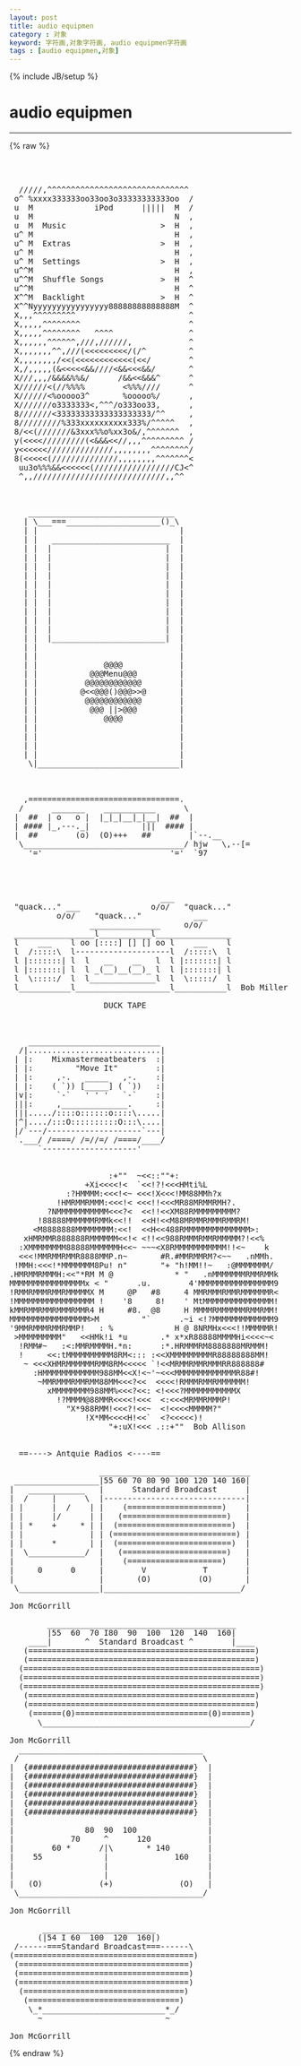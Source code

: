 ```yaml
---
layout: post
title: audio equipmen
category : 对象
keyword: 字符画,对象字符画, audio equipmen字符画
tags : [audio equipmen,对象]
---
```

{% include JB/setup %}
# audio equipmen
---
{% raw %}
<pre>



  /////,^^^^^^^^^^^^^^^^^^^^^^^^^^^^^^
 o^ %xxxx333333oo33oo3o33333333333oo  /
 u  M             iPod      |||||  M  /
 u  M                              N  ,
 u  M  Music                    &gt;  H  ,
 u^ M                              H  ,
 u^ M  Extras                   &gt;  H  ,
 u^ M                              H  ,
 u^ M  Settings                 &gt;  H  ,
 u^^M                              H  ,
 u^^M  Shuffle Songs            &gt;  H  ^
 u^^M                              H  ^
 X^^M  Backlight                &gt;  H  ^
 X^^Nyyyyyyyyyyyyyyyy88888888888888M  ^
 X,,,^^^^^^^^^                        ^
 X,,,,,^^^^^^^^                       ^
 X,,,,,^^^^^^^^   ^^^^                ^
 X,,,,,,^^^^^^,///,//////,            ^
 X,,,,,,,^^,///(&lt;&lt;&lt;&lt;&lt;&lt;&lt;&lt;&lt;/(/^         ^
 X,,,,,,,,/&lt;&lt;(&lt;&lt;&lt;&lt;&lt;&lt;&lt;&lt;&lt;&lt;&lt;&lt;(&lt;&lt;/        ^
 X,/,,,,,(&amp;&lt;&lt;&lt;&lt;&lt;&amp;&amp;////&lt;&amp;&amp;&lt;&lt;&lt;&amp;&amp;/       ^
 X///,,,/&amp;&amp;&amp;&amp;%%&amp;/      /&amp;&amp;&lt;&lt;&amp;&amp;&amp;^      ^
 X//////&lt;(//%%%%        &lt;%%%////      ^
 X//////&lt;%ooooo3^       %ooooo%/      ,
 X///////o3333333&lt;,^^^/o333oo33,      ,
 8///////&lt;33333333333333333333/^^     ,
 8/////////%333xxxxxxxxxx333%/^^^^^   ,
 8/&lt;&lt;(///////&amp;3xxx%%o%xx3o&amp;/,^^^^^^^  ,
 y(&lt;&lt;&lt;&lt;/////////(&lt;&amp;&amp;&amp;&lt;&lt;//,,,^^^^^^^^^ /
 y&lt;&lt;&lt;&lt;&lt;&lt;//////////////,,,,,,,,^^^^^^^^/
 8(&lt;&lt;&lt;&lt;&lt;(//////////////,,,,,,,,^^^^^^^&lt;
  uu3o%%%&amp;&amp;&lt;&lt;&lt;&lt;&lt;&lt;(/////////////////CJ&lt;^
  ^,,////////////////////////////,,^^



    _______________________________
   | \___===____________________()_\
   | |                              |
   | |   _________________________  |
   | |  |                        |  |
   | |  |                        |  |
   | |  |                        |  |
   | |  |                        |  |
   | |  |                        |  |
   | |  |                        |  |
   | |  |                        |  |
   | |  |                        |  |
   | |  |                        |  |
   | |  |                        |  |
   | |  |________________________|  |
   | |                              |
   | |                              |
   | |              @@@@            |
   | |           @@@Menu@@@         |
   | |          @@@@@@@@@@@@        |
   | |         @&lt;&lt;@@@()@@@&gt;&gt;@       |
   | |          @@@@@@@@@@@@        |
   | |           @@@ ||&gt;@@@         |
   | |              @@@@            |
   | |                              |
   | |                              |
   | |                              |
   | |                              |
    \|______________________________|



   ,================================.
  /      _______    ___________      \
 |  ##  | o   o |  |_|_|__|_|__|  ##  |
 | #### |_,---._|           |||  #### |
 |  ##        (o)  (O)+++   ##        |`--.__
  \__________________________________/ hjw   \,--[=
    &#039;=&#039;                           &#039;=&#039;  `97




                                ___
 &quot;quack...&quot; ___               o/o/   &quot;quack...&quot;
          o/o/    &quot;quack...&quot;           ___
                 _______________     o/o/
 _________________l___________l________________
 l    ___    l oo [::::] [] [] oo l    ___    l
 l  /:::::\  l--------------------l  /:::::\  l
 l |:::::::| l  l   __    __   l  l |:::::::| l
 l |:::::::| l  l _(__)__(__)_ l  l |:::::::| l
 l  \:::::/  l  l______________l  l  \:::::/  l
 l___________l____________________l___________l  Bob Miller

                    DUCK TAPE



    ____________________________
  /|............................|
 | |:    Mixmastermeatbeaters  :|
 | |:         &quot;Move It&quot;        :|
 | |:     ,-.   _____   ,-.    :|
 | |:    ( `)) [_____] ( `))   :|
 |v|:     `-`   &#039; &#039; &#039;   `-`    :|
 |||:     ,______________.     :|
 |||...../::::o::::::o::::\.....|
 |^|..../:::O::::::::::O:::\....|
 |/`---/--------------------`---|
 `.___/ /====/ /=//=/ /====/____/
      `--------------------&#039;


                     :+&quot;&quot;  ~&lt;&lt;::&quot;&quot;+:
                +Xi&lt;&lt;&lt;&lt;!&lt;  `&lt;&lt;!?!&lt;&lt;&lt;HMti%L
            :?HMMMM:&lt;&lt;&lt;!&lt;~ &lt;&lt;&lt;!X&lt;&lt;&lt;!MM88MMh?x
          !HMRMMRMMM:&lt;&lt;&lt;!&lt; &lt;&lt;&lt;!!&lt;&lt;&lt;MR88MRMMRMH?.
        ?NMMMMMMMMMMM&lt;&lt;&lt;?&lt;  &lt;&lt;!!&lt;&lt;XM88RMMMMMMMMM?
      !88888MMMMMMRMMk&lt;&lt;!!  &lt;&lt;H!&lt;&lt;M88MRMMRMMMRMMRM!
     &lt;M8888888MMMMMMMM:&lt;&lt;!  &lt;&lt;H&lt;&lt;488RMMMMMMMMMMMMMM&gt;:
   xHMRMMR888888RMMMMMM&lt;&lt;!&lt; &lt;!!&lt;&lt;988RMMMRMMRMMMMM?!&lt;&lt;%
  :XMMMMMMMM88888MMMMMMH&lt;&lt;~ ~~~&lt;X8RMMMMMMMMMMM!!&lt;~    k
  &lt;&lt;&lt;!MMRMMRMMR8888MMP.n~       #R.#MMRMMRM?&lt;~~   .nMMh.
 !MMH:&lt;&lt;&lt;!*MMMMMMM8Pu! n&quot;       &quot;+ &quot;h!MM!!~   :@MMMMMMM/
.HMRMMRMMMH:&lt;&lt;&quot;*RM M @             * &quot;   .nMMMMMMMRMMRMMk
MMMMMMMMMMMMMMMMx &lt; &quot;      .u.        4&#039;MMMMMMMMMMMMMMMM9
!RMMRMMMRMMRMMMMMX M     @P   #8     4 MMRMMMRMMRMMMMMMR&lt;
!MMMMMMMMMMMMMMMMM !    &#039;8     8!    &#039; MtMMMMMMMMMMMMMMM!
kMMRMMRMMRMMMRMMR4 H     #8.  @8     H MMMMRMMMMMMRMMRMM!
MMMMMMMMMMMMMMMMM&gt;M         &quot;`      .~i &lt;!?MMMMMMMMMMMMM9
&#039;9MMRMMMRMMRMMP!   : %             H @ 8NRMHx&lt;&lt;&lt;!!MMMMMR!
 &gt;MMMMMMMMM&quot;   &lt;&lt;HMk!i *u       .* x*xR88888MMMMHi&lt;&lt;&lt;&lt;~&lt;
  !RMM#~   :&lt;:MMRMMMMH.*n:      :*.HRMMMRM8888888MRMMM!
  !     &lt;&lt;:tMMMMMMMMMM8RM&lt;::: :&lt;&lt;XMMMMMMMMMR88888888MM!
   ~ &lt;&lt;&lt;XHMRMMMMMMRMM8RM&lt;&lt;&lt;&lt;&lt; `!&lt;&lt;MRMMRMMRMMMRR888888#
     :HMMMMMMMMMMMM988MM&lt;&lt;X!&lt;~&#039;~&lt;&lt;&lt;MMMMMMMMMMMMMR88#!
      ~MMRMMMRMMRMM88MM&lt;&lt;&lt;?&lt;&lt;  &lt;&lt;&lt;&lt;!RMMMRMMRMMMMMM!
        xMMMMMMMM988MM%&lt;&lt;&lt;?&lt;&lt;: &lt;!&lt;&lt;&lt;?MMMMMMMMMMMX
          !?MMMM@88MMR&lt;&lt;&lt;&lt;!&lt;&lt;&lt;  &lt;:&lt;&lt;&lt;MRMMRMMMP!
            &quot;X*988RMM!&lt;&lt;&lt;?!&lt;&lt;~  &lt;!&lt;&lt;&lt;&lt;MMMMM?&quot;
                !X*MM&lt;&lt;&lt;&lt;H!&lt;&lt;`  &lt;?&lt;&lt;&lt;&lt;&lt;)!
                     &quot;+:uX!&lt;&lt;&lt; .::+&quot;&quot;  Bob Allison


  ==----&gt; Antquie Radios &lt;----==

                   ________________________________
 __________________|55 60 70 80 90 100 120 140 160|
|   ____________   |      Standard Broadcast      |
|  /     |      \  |------------------------------|
| |      |  /    | |    (====================)    |
| |      |/      | |   (======================)   |
| | *    +     * | |  (========================)  |
| |              | | (==========================) |
| |      *       | |  (========================)  |
|  \____________/  |   (======================)   |
|                  |    (====================)    |
|     0      0     |        V            T        |
|                  |       (O)          (O)       |
 \_________________|_____________________________/

Jon McGorrill

        ________________________________________
        |55  60  70 I80  90  100  120  140  160|
    ____|       ^  Standard Broadcast ^        |____
   (================================================)
   (================================================)
  (==================================================)
  (==================================================)
  (==================================================)
   (================================================)
   (================================================)
    (======(0)============================(0)======)
      \____________________________________________/

Jon McGorrill
  _______________________________________
 /                                       \
|  {###################################}  |
|  {###################################}  |
|  {###################################}  |
|  {###################################}  |
|  {###################################}  |
|  {###################################}  |
|                                         |
|               80  90  100               |
|            70     ^      120            |
|        60 *      /|\       * 140        |
|    55             |              160    |
|                   |                     |
|                   |                     |
|   (O)            (+)              (O)   |
 \_______________________________________/

Jon McGorrill

       ________________________
      (|54 I 60  100  120  160|) 
 /------===Standard Broadcast===------\
(======================================)
 (====================================)
 (====================================)
 (====================================)
  (==================================)
   (================================)
    \_*__________________________*_/
      ~                          ~

Jon McGorrill </pre>
{% endraw %}
